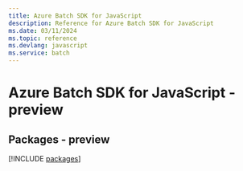 ```yaml
---
title: Azure Batch SDK for JavaScript
description: Reference for Azure Batch SDK for JavaScript
ms.date: 03/11/2024
ms.topic: reference
ms.devlang: javascript
ms.service: batch
---
```

# Azure Batch SDK for JavaScript - preview
## Packages - preview
[!INCLUDE [packages](batch-index.md)]